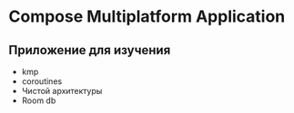 # Compose Multiplatform Application

## Приложение для изучения
 - kmp
 - coroutines
 - Чистой архитектуры
 - Room db

